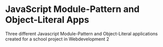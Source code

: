 # JavaScript Module-Pattern and Object-Literal Apps

Three different Javascript Module-Pattern and Object-Literal applications created for a school project in Webdevelopment 2
